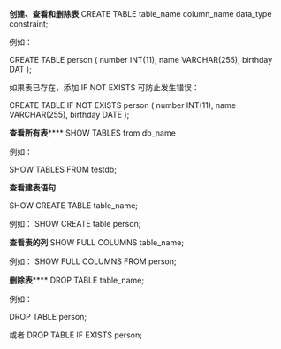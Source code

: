 **创建、查看和删除表**
CREATE TABLE table_name column_name data_type constraint;

例如：

CREATE TABLE person (
number INT(11),
name VARCHAR(255),
birthday DAT
);

如果表已存在，添加 IF NOT EXISTS 可防止发生错误：

CREATE TABLE IF NOT EXISTS person (
number INT(11),
name VARCHAR(255),
birthday DATE
);

**查看所有表******
SHOW TABLES from db_name

例如：

SHOW TABLES FROM testdb;

**查看建表语句**

SHOW CREATE TABLE table_name;

例如：
SHOW CREATE table person;

**查看表的列**
SHOW FULL COLUMNS table_name;

例如：
SHOW FULL COLUMNS FROM person;

**删除表******
DROP TABLE table_name;

例如：

DROP TABLE person;

或者
DROP TABLE IF EXISTS person;